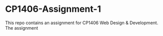 # CP1406-Assignment-1
This repo contains an assignment for CP1406 Web Design &amp; Development.
The assignment 
